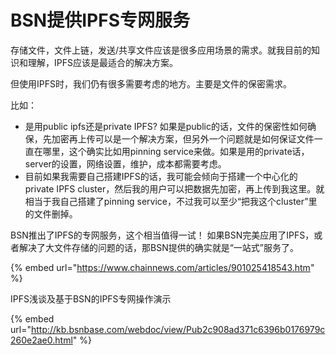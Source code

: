 # BSN提供IPFS专网服务

存储文件，文件上链，发送/共享文件应该是很多应用场景的需求。就我目前的知识和理解，IPFS应该是最适合的解决方案。

但使用IPFS时，我们仍有很多需要考虑的地方。主要是文件的保密需求。

比如：

* 是用public ipfs还是private IPFS? 如果是public的话，文件的保密性如何确保，先加密再上传可以是一个解决方案，但另外一个问题就是如何保证文件一直在哪里，这个确实比如用pinning service来做。如果是用的private话，server的设置，网络设置，维护，成本都需要考虑。
* 目前如果我需要自己搭建IPFS的话，我可能会倾向于搭建一个中心化的private IPFS cluster，然后我的用户可以把数据先加密，再上传到我这里。就相当于我自己搭建了pinning service，不过我可以至少“把我这个cluster”里的文件删掉。

BSN推出了IPFS的专网服务，这个相当值得一试！ 如果BSN完美应用了IPFS，或者解决了大文件存储的问题的话，那BSN提供的确实就是“一站式”服务了。

{% embed url="https://www.chainnews.com/articles/901025418543.htm" %}

IPFS浅谈及基于BSN的IPFS专网操作演示

{% embed url="http://kb.bsnbase.com/webdoc/view/Pub2c908ad371c6396b0176979c260e2ae0.html" %}





